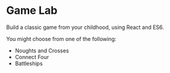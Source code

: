 # Game Lab

Build a classic game from your childhood, using React and ES6.

You might choose from one of the following:

- Noughts and Crosses
- Connect Four
- Battleships
